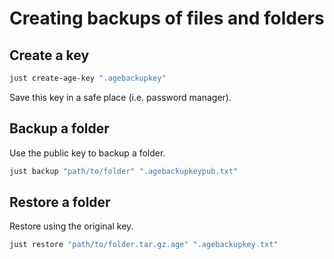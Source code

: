 # Creating backups of files and folders

## Create a key

```bash
just create-age-key ".agebackupkey"
```

Save this key in a safe place (i.e. password manager).

## Backup a folder

Use the public key to backup a folder.

```bash
just backup "path/to/folder" ".agebackupkeypub.txt"
```

## Restore a folder

Restore using the original key.

```bash
just restore "path/to/folder.tar.gz.age" ".agebackupkey.txt"
```
